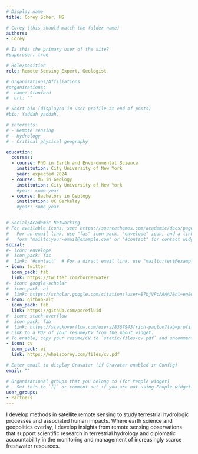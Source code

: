 ```yaml
---
# Display name
title: Corey Scher, MS

# Corey (this should match the folder name)
authors:
- Corey

# Is this the primary user of the site?
#superuser: true

# Role/position
role: Remote Sensing Expert, Geologist

# Organizations/Affiliations
#organizations:
#- name: Stanford
#  url: ""

# Short bio (displayed in user profile at end of posts)
#bio: Yaddah yaddah.

# interests:
# - Remote sensing 
# - Hydrology
# - Critical physical geography

education:
  courses:
  - course: PhD in Earth and Environmental Science
    institution: City University of New York
    year: expected 2024
  - course: MS in Geology
    institution: City University of New York
    #year: some year
  - course: Bachelors in Geology
    institution: UC Berkeley
    #year: some year


# Social/Academic Networking
# For available icons, see: https://sourcethemes.com/academic/docs/page-builder/#icons
#   For an email link, use "fas" icon pack, "envelope" icon, and a link in the
#   form "mailto:your-email@example.com" or "#contact" for contact widget.
social:
#- icon: envelope
#  icon_pack: fas
#  link: '#contact'  # For a direct email link, use "mailto:test@example.org".
- icon: twitter
  icon_pack: fab
  link: https://twitter.com/borderwater
#- icon: google-scholar
#  icon_pack: ai
#  link: https://scholar.google.com/citations?user=87bjVPcAAAAJ&hl=en&oi=ao
- icon: github-alt
  icon_pack: fab
  link: https://github.com/porefluid
#- icon: stack-overflow
#  icon_pack: fab
#  link: https://stackoverflow.com/users/8367943/rich-pauloo?tab=profile
# Link to a PDF of your resume/CV from the About widget.
# To enable, copy your resume/CV to `static/files/cv.pdf` and uncomment the lines below.
- icon: cv
  icon_pack: ai
  link: https://whoiscorey.com/files/cv.pdf

# Enter email to display Gravatar (if Gravatar enabled in Config)
email: ""

# Organizational groups that you belong to (for People widget)
#   Set this to `[]` or comment out if you are not using People widget.
user_groups:
- Partners
---
```


I develop methods in satellite remote sensing to study terrestrial hydrologic processes and associated human impacts. Where earth science and geopolitics overlay, I develop insights from remote sensing observations that support scientific research in terrestrial hydrology and diplomatic accountability in the monitoring and management of increasingly scarce freshwater resources.

